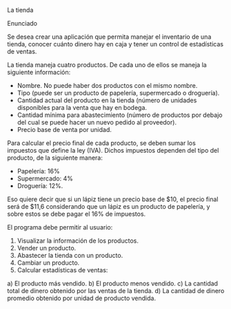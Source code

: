 La tienda

Enunciado

Se desea crear una aplicación que permita manejar el inventario de una tienda, conocer cuánto dinero hay en caja y tener un control de estadísticas de ventas.  

La tienda maneja cuatro productos. De cada uno de ellos se maneja la siguiente información:

- Nombre. No puede haber dos productos con el mismo nombre.
- Tipo (puede ser un producto de papelería, supermercado o droguería).
- Cantidad actual del producto en la tienda (número de unidades disponibles para la venta que hay en bodega.
- Cantidad mínima para abastecimiento (número de productos por debajo del cual se puede hacer un nuevo pedido al proveedor).
- Precio base de venta por unidad.

Para calcular el precio final de cada producto, se deben sumar los impuestos que define la ley (IVA). Dichos impuestos dependen del tipo del producto, de la siguiente manera:

- Papelería: 16%
- Supermercado: 4%
- Droguería: 12%.

Eso quiere decir que si un lápiz tiene un precio base de $10, el precio final será de $11,6 considerando que un lápiz es un producto de papelería, y sobre estos se debe pagar el 16% de impuestos.

El programa debe permitir al usuario:

1. Visualizar la información de los productos.
2. Vender un producto.
3. Abastecer la tienda con un producto.
4. Cambiar un producto.
5. Calcular estadísticas de ventas:

a) El producto más vendido.
b) El producto menos vendido.
c) La cantidad total de dinero obtenido por las ventas de la tienda.
d) La cantidad de dinero promedio obtenido por unidad de producto vendida.
